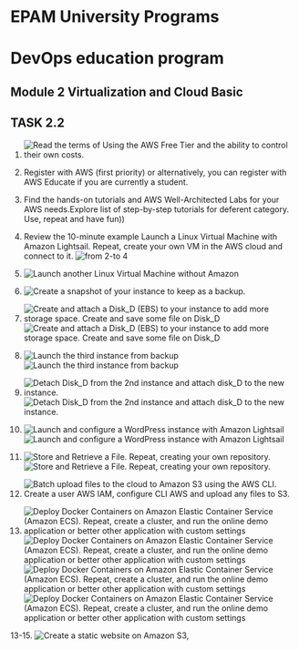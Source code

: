 # EPAM University Programs
# DevOps education program
## Module 2 Virtualization and Cloud Basic
## TASK 2.2
1. ![Read the terms of Using the AWS Free Tier and the ability to control their own costs.](https://github.com/MarchenkoOlexandr/DevOps_online_Vinnitsja_2021Q4/blob/79b32d7ad2c7bec1d1ad29d0cde8c9dae4ba0115/m1/task2.2/Screenshot_0.png "Read the terms of Using the AWS Free Tier and the ability to control their own costs.")

2. Register with AWS (first priority) or alternatively, you can register with AWS Educate if you are currently a student.
3. Find the hands-on tutorials and AWS Well-Architected Labs for your AWS needs.Explore list of step-by-step tutorials for deferent category. Use, repeat and have fun))
4. Review the 10-minute example Launch a Linux Virtual Machine with Amazon Lightsail. Repeat, create your own VM in the AWS cloud and connect to it. 
   ![from 2-to 4](https://github.com/MarchenkoOlexandr/DevOps_online_Vinnitsja_2021Q4/blob/79b32d7ad2c7bec1d1ad29d0cde8c9dae4ba0115/m1/task2.2/Screenshot_1.png "from 2- to 4")

5. ![Launch another Linux Virtual Machine without Amazon](https://github.com/MarchenkoOlexandr/DevOps_online_Vinnitsja_2021Q4/blob/79b32d7ad2c7bec1d1ad29d0cde8c9dae4ba0115/m1/task2.2/Screenshot_2.png "Launch another Linux Virtual Machine without Amazon")

6. ![Create a snapshot of your instance to keep as a backup.](https://github.com/MarchenkoOlexandr/DevOps_online_Vinnitsja_2021Q4/blob/79b32d7ad2c7bec1d1ad29d0cde8c9dae4ba0115/m1/task2.2/Screenshot_5.png "Create a snapshot of your instance to keep as a backup.")

7. ![Create and attach a Disk_D (EBS) to your instance to add more storage space. Create and save some file on Disk_D](https://github.com/MarchenkoOlexandr/DevOps_online_Vinnitsja_2021Q4/blob/79b32d7ad2c7bec1d1ad29d0cde8c9dae4ba0115/m1/task2.2/Screenshot_6.png "Create a snapshot of your instance to keep as a backup.")
   ![Create and attach a Disk_D (EBS) to your instance to add more storage space. Create and save some file on Disk_D](https://github.com/MarchenkoOlexandr/DevOps_online_Vinnitsja_2021Q4/blob/79b32d7ad2c7bec1d1ad29d0cde8c9dae4ba0115/m1/task2.2/Screenshot_8.png "Create a snapshot of your instance to keep as a backup.")

8. ![Launch the third instance from backup](https://github.com/MarchenkoOlexandr/DevOps_online_Vinnitsja_2021Q4/blob/79b32d7ad2c7bec1d1ad29d0cde8c9dae4ba0115/m1/task2.2/Screenshot_9.png "Launch the third instance from backup")
   ![Launch the third instance from backup](https://github.com/MarchenkoOlexandr/DevOps_online_Vinnitsja_2021Q4/blob/79b32d7ad2c7bec1d1ad29d0cde8c9dae4ba0115/m1/task2.2/Screenshot_10.png "Launch the third instance from backup")

9. ![Detach Disk_D from the 2nd instance and attach disk_D to the new instance.](https://github.com/MarchenkoOlexandr/DevOps_online_Vinnitsja_2021Q4/blob/79b32d7ad2c7bec1d1ad29d0cde8c9dae4ba0115/m1/task2.2/Screenshot_12.png "Detach Disk_D from the 2nd instance and attach disk_D to the new instance.")
   ![Detach Disk_D from the 2nd instance and attach disk_D to the new instance.](https://github.com/MarchenkoOlexandr/DevOps_online_Vinnitsja_2021Q4/blob/79b32d7ad2c7bec1d1ad29d0cde8c9dae4ba0115/m1/task2.2/Screenshot_13.png "Detach Disk_D from the 2nd instance and attach disk_D to the new instance.")

10. ![Launch and configure a WordPress instance with Amazon Lightsail](https://github.com/MarchenkoOlexandr/DevOps_online_Vinnitsja_2021Q4/blob/79b32d7ad2c7bec1d1ad29d0cde8c9dae4ba0115/m1/task2.2/Screenshot_15.png "Launch and configure a WordPress instance with Amazon Lightsail")
    ![Launch and configure a WordPress instance with Amazon Lightsail](https://github.com/MarchenkoOlexandr/DevOps_online_Vinnitsja_2021Q4/blob/79b32d7ad2c7bec1d1ad29d0cde8c9dae4ba0115/m1/task2.2/Screenshot_16.png "Launch and configure a WordPress instance with Amazon Lightsail")

11. ![Store and Retrieve a File. Repeat, creating your own repository.](https://github.com/MarchenkoOlexandr/DevOps_online_Vinnitsja_2021Q4/blob/79b32d7ad2c7bec1d1ad29d0cde8c9dae4ba0115/m1/task2.2/Screenshot_17.png "Store and Retrieve a File. Repeat, creating your own repository.")
    ![Store and Retrieve a File. Repeat, creating your own repository.](https://github.com/MarchenkoOlexandr/DevOps_online_Vinnitsja_2021Q4/blob/79b32d7ad2c7bec1d1ad29d0cde8c9dae4ba0115/m1/task2.2/Screenshot_18.png "Store and Retrieve a File. Repeat, creating your own repository.")

12. ![Batch upload files to the cloud to Amazon S3 using the AWS CLI. Create a user AWS IAM, configure CLI AWS and upload any files to S3. ](https://github.com/MarchenkoOlexandr/DevOps_online_Vinnitsja_2021Q4/blob/79b32d7ad2c7bec1d1ad29d0cde8c9dae4ba0115/m1/task2.2/Screenshot_19.png "Batch upload files to the cloud to Amazon S3 using the AWS CLI. Create a user AWS IAM, configure CLI AWS and upload any files to S3. ")

14. ![Deploy Docker Containers on Amazon Elastic Container Service (Amazon ECS). Repeat, create a cluster, and run the online demo application or better other application with custom settings](https://github.com/MarchenkoOlexandr/DevOps_online_Vinnitsja_2021Q4/blob/79b32d7ad2c7bec1d1ad29d0cde8c9dae4ba0115/m1/task2.2/Screenshot_21.png "Deploy Docker Containers on Amazon Elastic Container Service (Amazon ECS). Repeat, create a cluster, and run the online demo application or better other application with custom settings")
    ![Deploy Docker Containers on Amazon Elastic Container Service (Amazon ECS). Repeat, create a cluster, and run the online demo application or better other application with custom settings](https://github.com/MarchenkoOlexandr/DevOps_online_Vinnitsja_2021Q4/blob/79b32d7ad2c7bec1d1ad29d0cde8c9dae4ba0115/m1/task2.2/Screenshot_22.png "Deploy Docker Containers on Amazon Elastic Container Service (Amazon ECS). Repeat, create a cluster, and run the online demo application or better other application with custom settings")
    ![Deploy Docker Containers on Amazon Elastic Container Service (Amazon ECS). Repeat, create a cluster, and run the online demo application or better other application with custom settings](https://github.com/MarchenkoOlexandr/DevOps_online_Vinnitsja_2021Q4/blob/79b32d7ad2c7bec1d1ad29d0cde8c9dae4ba0115/m1/task2.2/Screenshot_23.png "Deploy Docker Containers on Amazon Elastic Container Service (Amazon ECS). Repeat, create a cluster, and run the online demo application or better other application with custom settings")
    ![Deploy Docker Containers on Amazon Elastic Container Service (Amazon ECS). Repeat, create a cluster, and run the online demo application or better other application with custom settings](https://github.com/MarchenkoOlexandr/DevOps_online_Vinnitsja_2021Q4/blob/79b32d7ad2c7bec1d1ad29d0cde8c9dae4ba0115/m1/task2.2/Screenshot_24.png "Deploy Docker Containers on Amazon Elastic Container Service (Amazon ECS). Repeat, create a cluster, and run the online demo application or better other application with custom settings")

13-15. ![Create a static website on Amazon S3,](https://github.com/MarchenkoOlexandr/DevOps_online_Vinnitsja_2021Q4/blob/79b32d7ad2c7bec1d1ad29d0cde8c9dae4ba0115/m1/task2.2/Screenshot_20.png "Launch another Linux Virtual Machine without Amazon")









